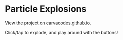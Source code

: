 # Particle Explosions

[View the project on carvacodes.github.io](https://carvacodes.github.io/?project=particle-explosions).

Click/tap to explode, and play around with the buttons!